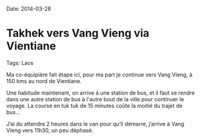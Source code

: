 Date: 2014-03-28
# Takhek vers Vang Vieng via Vientiane
Tags: Laos

Ma co-équipière fait étape ici, pour ma part je continue vers Vang Vieng, à 150 kms au nord de Vientiane.

Une habitude maintenant, on arrive à une station de bus, et il faut se rendre dans une autre station de bus à l'autre bout de la ville pour continuer le voyage. La course en tuk tuk de 15 minutes coûte la moitié du trajet de bus…

J’ai du attendre 2 heures dans le van pour qu’il démarre, j’arrive à Vang Vieng vers 11h30, un peu déphasé.
